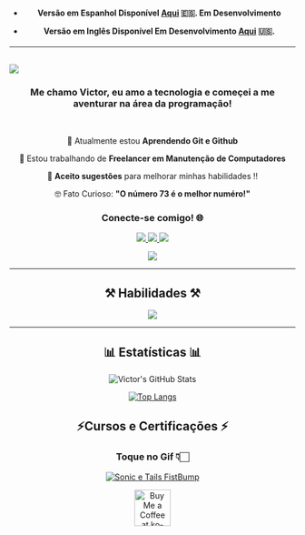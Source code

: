<h4 align="center">

- Versão em Espanhol Disponível 
[Aqui](   ) 🇪🇸. **Em Desenvolvimento**

- Versão em Inglês Disponível **Em Desenvolvimento**
[Aqui](   ) 🇺🇸.

  </h4>

--------

<h2 

  <img
src="https://readme-typing-svg.herokuapp.com/?font=Righteous&size=35&center=true&vCenter=true&width=500&height=70&duration=4000&lines=Olá!+😆;+Bem+Vindo+ao+Meu+Hub+✨️;"/>
  </h2>

<h3 align="center"> 

Me chamo Victor, eu amo a tecnologia e começei a me aventurar na área da programação! 
  </h3>

<br/>

<div align="center">
 
  🧠 Atualmente estou **Aprendendo Git e Github**
 
  👀 Estou trabalhando de **Freelancer em Manutenção de Computadores**

  💬 **Aceito sugestões** para melhorar minhas habilidades !!

  🤓 Fato Curioso: **"O número 73 é o melhor numéro!"**

<h3 align="center"> 
  Conecte-se comigo! 🌐 
   </h3>

<a href="mailto:vibesideral@gmail.com">
    <img src="https://img.shields.io/badge/Gmail-696969?style=for-the-badge&logo=gmail&logoColor=red" />
   </a>

<a href="https://www.linkedin.com/in/victor-corr%C3%AAa-a87218341?utm_source=share&amp;utm_campaign=share_via&amp;utm_content=profile&amp;utm_medium=android_app" target="_blank">
    <img src="https://img.shields.io/badge/LinkedIn-0077B5?style=for-the-badge&logo=linkedin&logoColor=white" target="_blank" />
   </a>

<a href="https://www.instagram.com/vibesideral?igsh=b3g4bHU4azc1Yzc1">
    <img src="https://img.shields.io/badge/Instagram-DD2A7B?style=for-the-badge&logo=Instagram&logoColor=white" target="_blank" />
   </a>

  <a
href="https://youtube.com/@vibesideral?si=m8MRY_K9hU1TPcW2">
    <img src="https://img.shields.io/badge/Youtube-FFFAFA?style=for-the-badge&logo=Youtube&logoColor=red" target="_blank" />
   </a>

---------
 
<h2 align="center">
⚒️ Habilidades ⚒️

   </h2>
<div align="center">
    <img src="https://skillicons.dev/icons?i=github,git"/>
   
---------

<h2 align="center">
📊 Estatísticas 📊
   </h2>

![Victor's GitHub Stats](https://github-readme-stats.vercel.app/api?username=VibeSideral&show_icons=true&theme=transparent)

[![Top Langs](https://github-readme-stats.vercel.app/api/top-langs/?username=VibeSideral&layout=donut&show_icons=true&theme=transparent)](https://github.com/VibeSideral)


<h2 align="center">
⚡Cursos e Certificações ⚡
   </h2

<div align="center">

 ### **Toque no Gif** 👇🏻

[![Sonic e Tails FistBump](https://gifdb.com/images/high/sonic-mania-sonic-hedgehog-and-tails-cheers-sefrf1xgqbn1idaw.webp)](https://github.com/VibeSideral/Certification)

<div align="center">
<a href='https://ko-fi.com/vibesideral' target='_blank'><img height='64' style='border:0px;height:64px;' src='https://storage.ko-fi.com/cdn/kofi1.png?v=3' border='0' alt='Buy Me a Coffee at ko-fi.com' /></a>
</div>